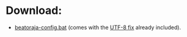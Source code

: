 # Download:
- [beatoraja-config.bat](https://raw.githubusercontent.com/wcko87/beatoraja-english-guide/resources/beatoraja-configs-win64jre/beatoraja-config.bat) (comes with the [UTF-8 fix](https://github.com/wcko87/beatoraja-english-guide/wiki#locale-fix) already included).
